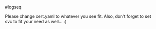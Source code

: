 #logseq

Please change cert.yaml to whatever you see fit.
Also, don't forget to set svc to fit your need as well... :)

